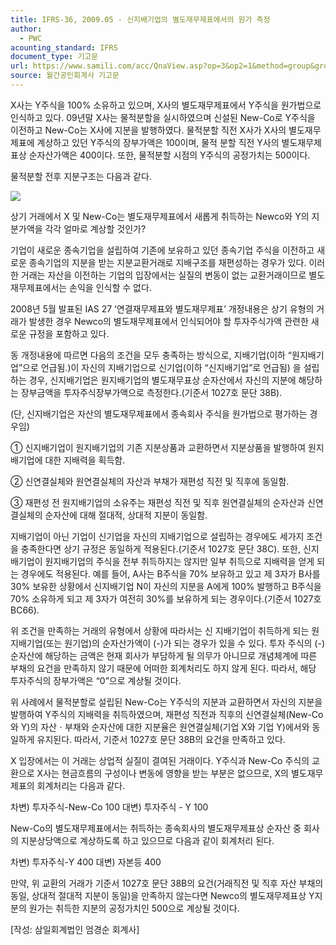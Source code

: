 ```yaml
---
title: IFRS-36, 2009.05 - 신지배기업의 별도재무제표에서의 원가 측정
author:
  - PWC
acounting_standard: IFRS
document_type: 기고문
url: https://www.samili.com/acc/QnaView.asp?op=3&op2=1&method=group&group=2086-15;1&orgcode=0&searchword=&page=33&code=IFRS%2D36%3A200905
source: 월간공인회계사 기고문
---
```

X사는 Y주식을 100% 소유하고 있으며, X사의 별도재무제표에서 Y주식을 원가법으로 인식하고 있다. 09년말 X사는 물적분할을 실시하였으며 신설된 New-Co로 Y주식을 이전하고 New-Co는 X사에 지분을 발행하였다. 물적분할 직전 X사가 X사의 별도재무제표에 계상하고 있던 Y주식의 장부가액은 100이며, 물적 분할 직전 Y사의 별도재무제표상 순자산가액은 400이다. 또한, 물적분할 시점의 Y주식의 공정가치는 500이다.

  

물적분할 전후 지분구조는 다음과 같다.

![](https://www.samili.com/mImage/etc/organ/2013/2086/2086-15-1.gif)

  

상기 거래에서 X 및 New-Co는 별도재무제표에서 새롭게 취득하는 Newco와 Y의 지분가액을 각각 얼마로 계상할 것인가?

  

기업이 새로운 종속기업을 설립하여 기존에 보유하고 있던 종속기업 주식을 이전하고 새로운 종속기업의 지분을 받는 지분교환거래로 지배구조를 재편성하는 경우가 있다. 이러한 거래는 자산을 이전하는 기업의 입장에서는 실질의 변동이 없는 교환거래이므로 별도재무제표에서는 손익을 인식할 수 없다.

  

2008년 5월 발표된 IAS 27 ‘연결재무제표와 별도재무제표’ 개정내용은 상기 유형의 거래가 발생한 경우 Newco의 별도재무제표에서 인식되어야 할 투자주식가액 관련한 새로운 규정을 포함하고 있다.

  

동 개정내용에 따르면 다음의 조건을 모두 충족하는 방식으로, 지배기업(이하 “원지배기업”으로 언급됨.)이 자신의 지배기업으로 신기업(이하 “신지배기업”로 언급됨) 을 설립하는 경우, 신지배기업은 원지배기업의 별도재무표상 순자산에서 자신의 지분에 해당하는 장부금액을 투자주식장부가액으로 측정한다.(기준서 1027호 문단 38B).

(단, 신지배기업은 자산의 별도재무제표에서 종속회사 주식을 원가법으로 평가하는 경우임)

① 신지배기업이 원지배기업의 기존 지분상품과 교환하면서 지분상품을 발행하여 원지배기업에 대한 지배력을 획득함.

② 신연결실체와 원연결실체의 자산과 부채가 재편성 직전 및 직후에 동일함.

③ 재편성 전 원지배기업의 소유주는 재편성 직전 및 직후 원연결실체의 순자산과 신연결실체의 순자산에 대해 절대적, 상대적 지분이 동일함.

  

지배기업이 아닌 기업이 신기업을 자신의 지배기업으로 설립하는 경우에도 세가지 조건을 충족한다면 상기 규정은 동일하게 적용된다.(기준서 1027호 문단 38C). 또한, 신지배기업이 원지배기업의 주식을 전부 취득하지는 않지만 일부 취득으로 지배력을 얻게 되는 경우에도 적용된다. 예를 들어, A사는 B주식을 70% 보유하고 있고 제 3자가 B사를 30% 보유한 상황에서 신지배기업 N이 자신의 지분을 A에게 100% 발행하고 B주식을 70% 소유하게 되고 제 3자가 여전히 30%를 보유하게 되는 경우이다.(기준서 1027호 BC66).

  

위 조건을 만족하는 거래의 유형에서 상황에 따라서는 신 지배기업이 취득하게 되는 원지배기업(또는 원기업)의 순자산가액이 (-)가 되는 경우가 있을 수 있다. 투자 주식의 (-) 순자산에 해당하는 금액은 현재 회사가 부담하게 될 의무가 아니므로 개념체계에 따른 부채의 요건을 만족하지 않기 때문에 어떠한 회계처리도 하지 않게 된다. 따라서, 해당 투자주식의 장부가액은 “0”으로 계상될 것이다.

  

위 사례에서 물적분할로 설립된 New-Co는 Y주식의 지분과 교환하면서 자신의 지분을 발행하여 Y주식의 지배력을 취득하였으며, 재편성 직전과 직후의 신연결실체(New-Co와 Y)의 자산ㆍ부채와 순자산에 대한 지분율은 원연결실체(기업 X와 기업 Y)에서와 동일하게 유지된다. 따라서, 기준서 1027호 문단 38B의 요건을 만족하고 있다.

  

X 입장에서는 이 거래는 상업적 실질이 결여된 거래이다. Y주식과 New-Co 주식의 교환으로 X사는 현금흐름의 구성이나 변동에 영향을 받는 부분은 없으므로, X의 별도재무제표의 회계처리는 다음과 같다.

차변) 투자주식-New-Co 100 대변) 투자주식 - Y 100

  

New-Co의 별도재무제표에서는 취득하는 종속회사의 별도재무제표상 순자산 중 회사의 지분상당액으로 계상하도록 하고 있으므로 다음과 같이 회계처리 된다.

차변) 투자주식-Y 400 대변) 자본등 400

  

만약, 위 교환의 거래가 기준서 1027호 문단 38B의 요건(거래직전 및 직후 자산 부채의 동일, 상대적 절대적 지분이 동일)을 만족하지 않는다면 Newco의 별도재무제표상 Y지분의 원가는 취득한 지분의 공정가치인 500으로 계상될 것이다.

  

\[작성: 삼일회계법인 엄경순 회계사\]